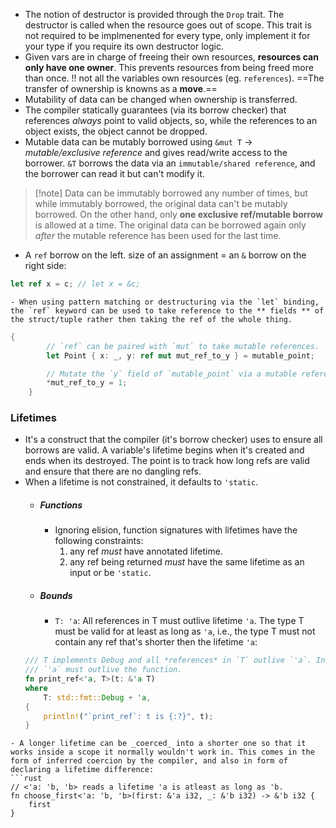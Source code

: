 
- The notion of destructor is provided through the `Drop` trait. The destructor is called when the resource goes out of scope. This trait is not required to be implmenented for every type, only implement it for your type if you require its own destructor logic.
- Given vars are in charge of freeing their own resources, **resources can only have one owner**. This prevents resources from being freed more than once.  !! not all the variables own resources (eg. `references`). ==The transfer of ownership is knowns as a __move__.==
- Mutability of data can be changed when ownership is transferred.
- The compiler statically guarantees (via its borrow checker) that references _always_ point to valid objects, so, while the references to an object exists, the object cannot be dropped.
- Mutable data can be mutably borrowed using `&mut T` -> _mutable/exclusive reference_ and gives read/write access to the borrower. `&T` borrows the data via an `immutable/shared reference`, and the borrower can read it but can't modify it.
>[!note] Data can be immutably borrowed any number of times, but while immutably borrowed, the original data can't be mutably borrowed. On the other hand, only __one exclusive ref/mutable borrow__ is allowed at a time. The original data can be borrowed again only _after_ the mutable reference has been used for the last time.

- A `ref` borrow on the left. size of an assignment = an `&` borrow on the right side:
```rust
let ref x = c; // let x = &c;
```
	- When using pattern matching or destructuring via the `let` binding, the `ref` keyword can be used to take reference to the ** fields ** of the struct/tuple rather then taking the ref of the whole thing.
```rust
{
        // `ref` can be paired with `mut` to take mutable references.
        let Point { x: _, y: ref mut mut_ref_to_y } = mutable_point;

        // Mutate the `y` field of `mutable_point` via a mutable reference.
        *mut_ref_to_y = 1;
    }
```

### Lifetimes
- It's a construct that the compiler (it's borrow checker) uses to ensure all borrows are valid. A variable's lifetime begins when it's created and ends when its destroyed.  The point is to track how long refs are valid and ensure that there are no dangling refs.
- When a lifetime is not constrained, it defaults to `'static`.
	- ##### Functions
		- Ignoring elision, function signatures with lifetimes have the following constraints:
			1. any ref _must_ have annotated lifetime.
			2. any ref being returned _must_ have the same lifetime as an input or be `'static`.
	- ##### Bounds
		- `T: 'a`: All references in T must outlive lifetime `'a`.  The type T must be valid for at least as long as `'a`, i.e., the type T must not contain any ref that's shorter then the lifetime `'a`:
	```rust
	/// T implements Debug and all *references* in `T` outlive `'a`. In addition
	/// `'a` must outlive the function.
	fn print_ref<'a, T>(t: &'a T)
	where
	    T: std::fmt::Debug + 'a,
	{
	    println!("`print_ref`: t is {:?}", t);
	}

```
- A longer lifetime can be _coerced_ into a shorter one so that it works inside a scope it normally wouldn't work in. This comes in the form of inferred coercion by the compiler, and also in form of declaring a lifetime difference:
```rust
// <'a: 'b, 'b> reads a lifetime 'a is atleast as long as 'b.
fn choose_first<'a: 'b, 'b>(first: &'a i32, _: &'b i32) -> &'b i32 {
    first
}
```